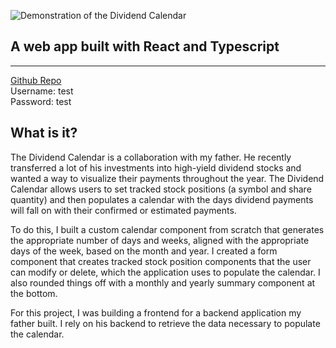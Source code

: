 ![Demonstration of the Dividend Calendar](https://eschmiel.github.io/dividend-calendar-demo.gif)

## A web app built with React and Typescript

---
[Github Repo](https://github.com/eschmiel/dividend-calendar)
<br/>
Username: test <br/>
Password: test

## What is it?

The Dividend Calendar is a collaboration with my father. He recently transferred a lot of his investments into high-yield dividend stocks and wanted a way to visualize their payments throughout
the year. The Dividend Calendar allows users to set tracked stock positions (a symbol and share quantity) and then populates a calendar with the days dividend payments will fall on with their confirmed
or estimated payments.

To do this, I built a custom calendar component from scratch that generates the appropriate number of days and weeks, aligned with the appropriate days of the week, based on the month and year.
I created a form component that creates tracked stock position components that the user can modify or delete, which the application uses to populate the calendar. I also rounded things off with a monthly
and yearly summary component at the bottom.

For this project, I was building a frontend for a backend application my father built. I rely on his backend to retrieve the data necessary to populate the calendar.
